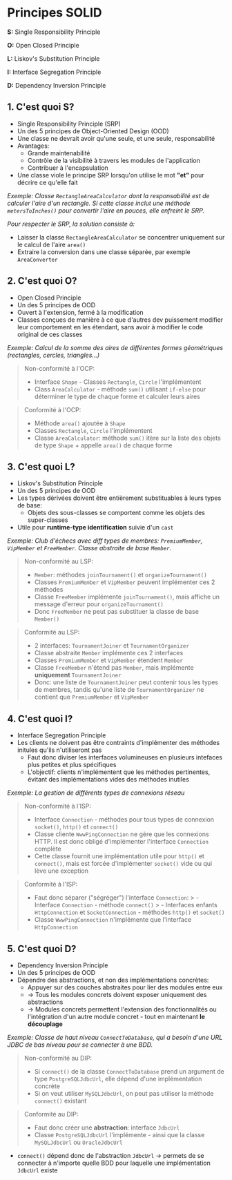 # Principes SOLID
**S:** Single Responsibility Principle

**O:** Open Closed Principle

**L:** Liskov's Substitution Principle

**I:** Interface Segregation Principle

**D:** Dependency Inversion Principle

## 1. C'est quoi S?
- Single Responsibility Principle (SRP)
- Un des 5 principes de Object-Oriented Design (OOD)
- Une classe ne devrait avoir qu'une seule, et une seule, responsabilité
- Avantages:
    - Grande maintenabilité
    - Contrôle de la visibilité à travers les modules de l'application
    - Contribuer à l'encapsulation
- Une classe viole le principe SRP lorsqu'on utilise le mot **"et"** pour décrire ce qu'elle fait

*Exemple: Classe `RectangleAreaCalculator` dont la responsabilité est de calculer l'aire d'un rectangle. Si cette classe inclut une méthode `metersToInches()` pour convertir l'aire en pouces, elle enfreint le SRP.*

*Pour respecter le SRP, la solution consiste à:*
- Laisser la classe `RectangleAreaCalculator` se concentrer uniquement sur le calcul de l'aire `area()`
- Extraire la conversion dans une classe séparée, par exemple `AreaConverter`

## 2. C'est quoi O?
- Open Closed Principle
- Un des 5 principes de OOD
- Ouvert à l'extension, fermé à la modification
- Classes conçues de manière à ce que d'autres dev puissement modifier leur comportement en les étendant, sans avoir à modifier le code original de ces classes

*Exemple: Calcul de la somme des aires de différentes formes géométriques (rectangles, cercles, triangles...)*

> Non-conformité à l'OCP:
> - Interface `Shape` - Classes `Rectangle`, `Circle` l'implémentent
> - Class `AreaCalculator` - méthode `sum()` utilisant `if-else` pour déterminer le type de chaque forme et calculer leurs aires

> Conformité à l'OCP:
> - Méthode `area()` ajoutée à `Shape`
> - Classes `Rectangle`, `Circle` l'implémentent
> - Classe `AreaCalculator`: méthode `sum()` itère sur la liste des objets de type `Shape` + appelle `area()` de chaque forme

## 3. C'est quoi L?
- Liskov's Substitution Principle
- Un des 5 principes de OOD
- Les types dérivées doivent être entièrement substituables à leurs types de base: 
    - Objets des sous-classes se comportent comme les objets des super-classes
- Utile pour **runtime-type identification** suivie d'un `cast`

*Exemple: Club d'échecs avec diff types de membres: `PremiumMember`, `VipMember` et `FreeMember`. Classe abstraite de base `Member`.*

> Non-conformité au LSP:
> - `Member`: méthodes `joinTournament()` et `organizeTournament()`
> - Classes `PremiumMember` et `VipMember` peuvent implémenter ces 2 méthodes
> - Classe `FreeMember` implémente `joinTournament()`, mais affiche un message d'erreur pour `organizeTournament()`
> - Donc `FreeMember` ne peut pas substituer la classe de base `Member()`

> Conformité au LSP:
> - 2 interfaces: `TournamentJoiner` et `TournamentOrganizer`
> - Classe abstraite `Member` implémente ces 2 interfaces
> - Classes `PremiumMember` et `VipMember` étendent `Member`
> - Classe `FreeMember` n'étend pas `Member`, mais implémente **uniquement** `TournamentJoiner`
> - Donc: une liste de `TournamentJoiner` peut contenir tous les types de membres, tandis qu'une liste de `TournamentOrganizer` ne contient que `PremiumMember` et `VipMember`

## 4. C'est quoi I?
- Interface Segregation Principle
- Les clients ne doivent pas être contraints d'implémenter des méthodes initules qu'ils n'utiliseront pas
    - Faut donc diviser les interfaces volumineuses en plusieurs intefaces plus petites et plus spécifiques
    - L'objectif: clients n'implémentent que les méthodes pertinentes, évitant des implémentations vides des méthodes inutiles

*Exemple: La gestion de différents types de connexions réseau*

> Non-conformité à l'ISP:
> - Interface `Connection` - méthodes pour tous types de connexion `socket()`, `http()` et `connect()`
> - Classe cliente `WwwPingConnection` ne gère que les connexions HTTP. Il est donc obligé d'implémenter l'interface `Connection` complète
> - Cette classe fournit une implémentation utile pour `http()` et `connect()`, mais est forcée d'implémenter `socket()` vide ou qui lève une exception

> Conformité à l'ISP:
> - Faut donc séparer ("ségréger") l'interface `Connection`:
    > - Interface `Connection` - méthode `connect()`
    > - Interfaces enfants `HttpConnection` et `SocketConnection` - méthodes `http()` et `socket()`
> - Classe `WwwPingConnection` n'implémente que l'interface `HttpConnection`

## 5. C'est quoi D?
- Dependency Inversion Principle
- Un des 5 principes de OOD
- Dépendre des abstractions, et non des implémentations concrètes:
    - Appuyer sur des couches abstraites pour lier des modules entre eux
    - &rarr; Tous les modules concrets doivent exposer uniquement des abstractions
    - &rarr; Modules concrets permettent l'extension des fonctionnalités ou l'intégration d'un autre module concret - tout en maintenant **le découplage**   

*Exemple: Classe de haut niveau `ConnectToDatabase`, qui a besoin d'une URL JDBC de bas niveau pour se connecter à une BDD.*

> Non-conformité au DIP:
> - Si `connect()` de la classe `ConnectToDatabase` prend un argument de type `PostgreSQLJdbcUrl`, elle dépend d'une implémentation concrète
> - Si on veut utiliser `MySQLJdbcUrl`, on peut pas utiliser la méthode `connect()` existant

> Conformité au DIP:
> - Faut donc créer une **abstraction**: interface `JdbcUrl`
> - Classe `PostgreSQLJdbcUrl` l'implémente - ainsi que la classe `MySQLJdbcUrl` ou `OracleJdbcUrl`
- `connect()` dépend donc de l'abstraction `JdbcUrl` &rarr; permets de se connecter à n'importe quelle BDD pour laquelle une implémentation `JdbcUrl` existe